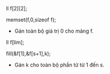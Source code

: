 ll f[2][2];

memset(f,0,sizeof f);

* Gán toàn bộ giá trị 0 cho mảng f.

ll f[lim];

fill(&f[1],&f[s+1],k);

* Gán k cho toàn bộ phần tử từ 1 đến s.

